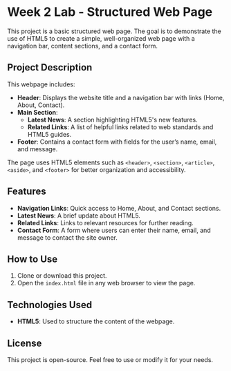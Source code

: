 # Week 2 Lab - Structured Web Page

This project is a basic structured web page. The goal is to demonstrate the use of HTML5 to create a simple, well-organized web page with a navigation bar, content sections, and a contact form.

## Project Description

This webpage includes:
- **Header**: Displays the website title and a navigation bar with links (Home, About, Contact).
- **Main Section**:
  - **Latest News**: A section highlighting HTML5's new features.
  - **Related Links**: A list of helpful links related to web standards and HTML5 guides.
- **Footer**: Contains a contact form with fields for the user’s name, email, and message.

The page uses HTML5 elements such as `<header>`, `<section>`, `<article>`, `<aside>`, and `<footer>` for better organization and accessibility.

## Features
- **Navigation Links**: Quick access to Home, About, and Contact sections.
- **Latest News**: A brief update about HTML5.
- **Related Links**: Links to relevant resources for further reading.
- **Contact Form**: A form where users can enter their name, email, and message to contact the site owner.

## How to Use

1. Clone or download this project.
2. Open the `index.html` file in any web browser to view the page.

## Technologies Used
- **HTML5**: Used to structure the content of the webpage.

## License

This project is open-source. Feel free to use or modify it for your needs.
